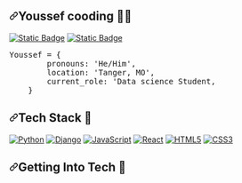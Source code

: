 <article class="markdown-body entry-content container-lg f5" itemprop="text"><h1 dir="auto"><a id="user-content-hannah-gooding-" class="anchor" aria-hidden="true" tabindex="-1" href="#hannah-gooding-"><svg class="octicon octicon-link" viewBox="0 0 16 16" version="1.1" width="16" height="16" aria-hidden="true"><path d="m7.775 3.275 1.25-1.25a3.5 3.5 0 1 1 4.95 4.95l-2.5 2.5a3.5 3.5 0 0 1-4.95 0 .751.751 0 0 1 .018-1.042.751.751 0 0 1 1.042-.018 1.998 1.998 0 0 0 2.83 0l2.5-2.5a2.002 2.002 0 0 0-2.83-2.83l-1.25 1.25a.751.751 0 0 1-1.042-.018.751.751 0 0 1-.018-1.042Zm-4.69 9.64a1.998 1.998 0 0 0 2.83 0l1.25-1.25a.751.751 0 0 1 1.042.018.751.751 0 0 1 .018 1.042l-1.25 1.25a3.5 3.5 0 1 1-4.95-4.95l2.5-2.5a3.5 3.5 0 0 1 4.95 0 .751.751 0 0 1-.018 1.042.751.751 0 0 1-1.042.018 1.998 1.998 0 0 0-2.83 0l-2.5 2.5a1.998 1.998 0 0 0 0 2.83Z"></path></svg></a>Youssef cooding 👨‍💻&zwj;</h1>
    <p dir="auto"><a href="#########" rel="nofollow"><img alt="Static Badge" src="https://img.shields.io/badge/youssefzerbouh.dev-green%22%20alt%3D%22Custom%20Badge%22%3E" style="max-width: 100%;"></a>
    <a href="https://www.linkedin.com/in/youssef-zerbouh-39502b262/" rel="nofollow"><img alt="Static Badge" src="https://img.shields.io/badge/youssef_zerbouh-blue" style="max-width: 100%;"></a>
    <div class="highlight highlight-source-python notranslate position-relative overflow-auto" dir="auto"><pre><span class="pl-v">Youssef</span> <span class="pl-c1">=</span> {
        <span class="pl-s1">pronouns</span>: <span class="pl-s">'He/Him'</span>,
        <span class="pl-s1">location</span>: <span class="pl-s">'Tanger, MO'</span>,
        <span class="pl-s1">current_role</span>: <span class="pl-s">'Data science Student</span>,
    }</pre><div class="zeroclipboard-container position-absolute right-0 top-0">
        <clipboard-copy aria-label="Copy" class="ClipboardButton btn js-clipboard-copy m-2 p-0 tooltipped-no-delay" data-copy-feedback="Copied!" data-tooltip-direction="w" value="Youssef = {
                pronouns: 'he/him',
                location: 'Tanger,MO',
                current_role: 'Data science Student',
            }
    " tabindex="0" role="button" style="display: none;">
          <svg aria-hidden="true" height="16" viewBox="0 0 16 16" version="1.1" width="16" data-view-component="true" class="octicon octicon-copy js-clipboard-copy-icon m-2">
        <path d="M0 6.75C0 5.784.784 5 1.75 5h1.5a.75.75 0 0 1 0 1.5h-1.5a.25.25 0 0 0-.25.25v7.5c0 .138.112.25.25.25h7.5a.25.25 0 0 0 .25-.25v-1.5a.75.75 0 0 1 1.5 0v1.5A1.75 1.75 0 0 1 9.25 16h-7.5A1.75 1.75 0 0 1 0 14.25Z"></path><path d="M5 1.75C5 .784 5.784 0 6.75 0h7.5C15.216 0 16 .784 16 1.75v7.5A1.75 1.75 0 0 1 14.25 11h-7.5A1.75 1.75 0 0 1 5 9.25Zm1.75-.25a.25.25 0 0 0-.25.25v7.5c0 .138.112.25.25.25h7.5a.25.25 0 0 0 .25-.25v-7.5a.25.25 0 0 0-.25-.25Z"></path>
    </svg>
          <svg aria-hidden="true" height="16" viewBox="0 0 16 16" version="1.1" width="16" data-view-component="true" class="octicon octicon-check js-clipboard-check-icon color-fg-success m-2 d-none">
        <path d="M13.78 4.22a.75.75 0 0 1 0 1.06l-7.25 7.25a.75.75 0 0 1-1.06 0L2.22 9.28a.751.751 0 0 1 .018-1.042.751.751 0 0 1 1.042-.018L6 10.94l6.72-6.72a.75.75 0 0 1 1.06 0Z"></path>
    </svg>
        </clipboard-copy>
      </div></div>
    <h2 dir="auto"><a id="user-content-tech-stack-" class="anchor" aria-hidden="true" tabindex="-1" href="#tech-stack-"><svg class="octicon octicon-link" viewBox="0 0 16 16" version="1.1" width="16" height="16" aria-hidden="true"><path d="m7.775 3.275 1.25-1.25a3.5 3.5 0 1 1 4.95 4.95l-2.5 2.5a3.5 3.5 0 0 1-4.95 0 .751.751 0 0 1 .018-1.042.751.751 0 0 1 1.042-.018 1.998 1.998 0 0 0 2.83 0l2.5-2.5a2.002 2.002 0 0 0-2.83-2.83l-1.25 1.25a.751.751 0 0 1-1.042-.018.751.751 0 0 1-.018-1.042Zm-4.69 9.64a1.998 1.998 0 0 0 2.83 0l1.25-1.25a.751.751 0 0 1 1.042.018.751.751 0 0 1 .018 1.042l-1.25 1.25a3.5 3.5 0 1 1-4.95-4.95l2.5-2.5a3.5 3.5 0 0 1 4.95 0 .751.751 0 0 1-.018 1.042.751.751 0 0 1-1.042.018 1.998 1.998 0 0 0-2.83 0l-2.5 2.5a1.998 1.998 0 0 0 0 2.83Z"></path></svg></a>Tech Stack 🥞</h2>
    <p dir="auto"><a target="_blank" rel="noopener noreferrer nofollow" href="https://camo.githubusercontent.com/d910ff20216dd1e603569e7807fa54c0000c0354e6fed3f674863080c4fec30b/68747470733a2f2f696d672e736869656c64732e696f2f62616467652f2d507974686f6e2d3135373242363f7374796c653d666c6174266c6f676f3d707974686f6e266c6f676f436f6c6f723d7768697465266c696e6b3d2f"><img src="https://camo.githubusercontent.com/d910ff20216dd1e603569e7807fa54c0000c0354e6fed3f674863080c4fec30b/68747470733a2f2f696d672e736869656c64732e696f2f62616467652f2d507974686f6e2d3135373242363f7374796c653d666c6174266c6f676f3d707974686f6e266c6f676f436f6c6f723d7768697465266c696e6b3d2f" alt="Python" data-canonical-src="https://img.shields.io/badge/-Python-1572B6?style=flat&amp;logo=python&amp;logoColor=white&amp;link=/" style="max-width: 100%;"></a>
    <a target="_blank" rel="noopener noreferrer nofollow" href="https://camo.githubusercontent.com/d84346834782883c91f4a71278173ef23bef6d44f4d16455c9f54f12ed1513cb/68747470733a2f2f696d672e736869656c64732e696f2f62616467652f2d446a616e676f2d3135373242363f7374796c653d666c6174266c6f676f3d646a616e676f266c6f676f436f6c6f723d7768697465266c696e6b3d2f"><img src="https://camo.githubusercontent.com/d84346834782883c91f4a71278173ef23bef6d44f4d16455c9f54f12ed1513cb/68747470733a2f2f696d672e736869656c64732e696f2f62616467652f2d446a616e676f2d3135373242363f7374796c653d666c6174266c6f676f3d646a616e676f266c6f676f436f6c6f723d7768697465266c696e6b3d2f" alt="Django" data-canonical-src="https://img.shields.io/badge/-Django-1572B6?style=flat&amp;logo=django&amp;logoColor=white&amp;link=/" style="max-width: 100%;"></a>
    <a target="_blank" rel="noopener noreferrer nofollow" href="https://camo.githubusercontent.com/dd6ef416683dec0e378e904a42bfb782c404e36ea2bffe933459bdf950a5086a/68747470733a2f2f696d672e736869656c64732e696f2f62616467652f2d4a6176615363726970742d3135373242363f7374796c653d666c6174266c6f676f3d6a617661736372697074266c6f676f436f6c6f723d7768697465266c696e6b3d2f"><img src="https://camo.githubusercontent.com/dd6ef416683dec0e378e904a42bfb782c404e36ea2bffe933459bdf950a5086a/68747470733a2f2f696d672e736869656c64732e696f2f62616467652f2d4a6176615363726970742d3135373242363f7374796c653d666c6174266c6f676f3d6a617661736372697074266c6f676f436f6c6f723d7768697465266c696e6b3d2f" alt="JavaScript" data-canonical-src="https://img.shields.io/badge/-JavaScript-1572B6?style=flat&amp;logo=javascript&amp;logoColor=white&amp;link=/" style="max-width: 100%;"></a>
    <a target="_blank" rel="noopener noreferrer nofollow" href="https://camo.githubusercontent.com/a9d647fb31fe1229cd7c8e5d3d82d8c65f0177aa8b4800932811254a0931f25b/68747470733a2f2f696d672e736869656c64732e696f2f62616467652f2d52656163742d3135373242363f7374796c653d666c6174266c6f676f3d7265616374266c6f676f436f6c6f723d7768697465266c696e6b3d2f"><img src="https://camo.githubusercontent.com/a9d647fb31fe1229cd7c8e5d3d82d8c65f0177aa8b4800932811254a0931f25b/68747470733a2f2f696d672e736869656c64732e696f2f62616467652f2d52656163742d3135373242363f7374796c653d666c6174266c6f676f3d7265616374266c6f676f436f6c6f723d7768697465266c696e6b3d2f" alt="React" data-canonical-src="https://img.shields.io/badge/-React-1572B6?style=flat&amp;logo=react&amp;logoColor=white&amp;link=/" style="max-width: 100%;"></a>
    <a target="_blank" rel="noopener noreferrer nofollow" href="https://camo.githubusercontent.com/0253f5ffe02c965e7fb63a680f46cf50e3ee3e5eb501ba56e65d1fcb86583ea6/68747470733a2f2f696d672e736869656c64732e696f2f62616467652f2d48544d4c352d3135373242363f7374796c653d666c6174266c6f676f3d68746d6c35266c6f676f436f6c6f723d7768697465266c696e6b3d2f"><img src="https://camo.githubusercontent.com/0253f5ffe02c965e7fb63a680f46cf50e3ee3e5eb501ba56e65d1fcb86583ea6/68747470733a2f2f696d672e736869656c64732e696f2f62616467652f2d48544d4c352d3135373242363f7374796c653d666c6174266c6f676f3d68746d6c35266c6f676f436f6c6f723d7768697465266c696e6b3d2f" alt="HTML5" data-canonical-src="https://img.shields.io/badge/-HTML5-1572B6?style=flat&amp;logo=html5&amp;logoColor=white&amp;link=/" style="max-width: 100%;"></a>
    <a target="_blank" rel="noopener noreferrer nofollow" href="https://camo.githubusercontent.com/730e42a3337c23696c982406f7f2f945f7a8cbbd8d45b813dadf91a66e3f3fb3/68747470733a2f2f696d672e736869656c64732e696f2f62616467652f2d435353332d3135373242363f7374796c653d666c6174266c6f676f3d63737333266c6f676f436f6c6f723d7768697465266c696e6b3d2f"><img src="https://camo.githubusercontent.com/730e42a3337c23696c982406f7f2f945f7a8cbbd8d45b813dadf91a66e3f3fb3/68747470733a2f2f696d672e736869656c64732e696f2f62616467652f2d435353332d3135373242363f7374796c653d666c6174266c6f676f3d63737333266c6f676f436f6c6f723d7768697465266c696e6b3d2f" alt="CSS3" data-canonical-src="https://img.shields.io/badge/-CSS3-1572B6?style=flat&amp;logo=css3&amp;logoColor=white&amp;link=/" style="max-width: 100%;"></a>
    <a target="_blank" rel="noopener noreferrer nofollow" href="https://camo.githubusercontent.com/45c9a6510338576ad8655d2f16538a51ca0debe9fc7f22f684b54b8d2841d21a/68747470733a2f2f696d672e736869656c64732e696f2f62616467652f2d506f7374677265732d3135373242363f7374796c653d666c6174266c6f676f3d706f737467726573716c266c6f676f436f6c6f723d7768697465266c696e6b3d2f">  <br>
    <h2 dir="auto"><a id="user-content-getting-into-tech-" class="anchor" aria-hidden="true" tabindex="-1" href="#getting-into-tech-"><svg class="octicon octicon-link" viewBox="0 0 16 16" version="1.1" width="16" height="16" aria-hidden="true"><path d="m7.775 3.275 1.25-1.25a3.5 3.5 0 1 1 4.95 4.95l-2.5 2.5a3.5 3.5 0 0 1-4.95 0 .751.751 0 0 1 .018-1.042.751.751 0 0 1 1.042-.018 1.998 1.998 0 0 0 2.83 0l2.5-2.5a2.002 2.002 0 0 0-2.83-2.83l-1.25 1.25a.751.751 0 0 1-1.042-.018.751.751 0 0 1-.018-1.042Zm-4.69 9.64a1.998 1.998 0 0 0 2.83 0l1.25-1.25a.751.751 0 0 1 1.042.018.751.751 0 0 1 .018 1.042l-1.25 1.25a3.5 3.5 0 1 1-4.95-4.95l2.5-2.5a3.5 3.5 0 0 1 4.95 0 .751.751 0 0 1-.018 1.042.751.751 0 0 1-1.042.018 1.998 1.998 0 0 0-2.83 0l-2.5 2.5a1.998 1.998 0 0 0 0 2.83Z"></path></svg></a>Getting Into Tech 🤖</h2>
    <p dir="auto"></p>
    </article>
    
